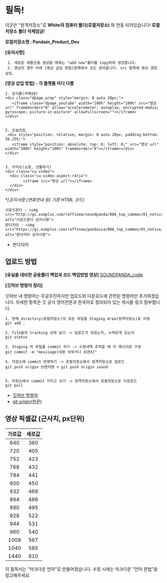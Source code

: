 # 필독!
이곳은 "원격저장소"로 **White의 컴퓨터 폴더(로컬저장소)** 와 연동 되어있습니다! **로컬저장소 폴더 삭제엄금!**

**로컬저장소명 : Pandain_Product_Dev**

**[유의사항]**
```
 1. 새로운 제품군을 생성할 때에는 "add new"폴더를 Copy하여 생성합니다.
 2. 영상의 경우 아래 [영상 삽입 방법]항목에서 코드 긁어옵니다. src 항목에 영상 경로 삽입.
```

**[영상 삽입 방법] - 각 플랫폼 마다 다름**
```
1. 공식몰(카페24)
<div class="dpage_wrap" style="margin: 0 auto 20px;">
   <iframe class="dpage_youtube" width="100%" height="100%" src="영상 url" frameborder="0" allow="accelerometer; autoplay; encrypted-media; gyroscope; picture-in-picture" allowfullscreen=""></iframe>
</div>


2. 오늘의집
 <div style="position: relative; margin: 0 auto 20px; padding-bottom: 56.25%;">
   <iframe style="position: absolute; top: 0; left: 0;" src="영상 url" width="100%" height="100%" frameborder="0"></iframe></div>
</div>


3. 카카오(쇼핑, 선물하기)
<div class="cu-video">
  <div class="cu-video-aspect-ratio">
        <iframe src="영상 url"></iframe>
  </div>
</div>

```


**[공지사항 (연휴안내 등) 기준 HTML 코드]*
```
사운드판다 : <img src="http://gi.esmplus.com/raffinew/soundpanda/00A_top_common/01_notice/notice.gif" alt="사운드판다 공지사항">
판다지아 : <img src="https://gi.esmplus.com/raffinew/pandasia/00A_top_common/01_notice/pandasia_notice.gif" alt="판다지아 공지사항">
```
- 판다지아


## 업로드 방법

**[유실을 대비한 공용폴더 백업과 코드 백업방법 영상]**
[SOUNDPANDA_code](https://drive.google.com/drive/folders/1YXS5nTr0FRrZiL20rfLOcKGP6cGa8Dwo?usp=sharing, "SOUNDPANDA_code")


**[깃허브 명령어 정리]**   

깃허브 내 명령어는 무궁무진하지만 업로드와 다운로드에 관련된 명령어만 추가하겠습니다.
자세한 항목은 깃 공식 영어전문과 한국어로 정리되어 있는 게시물 링크 첨부합니다.

```
1. 현재 directory(로컬저장소)의 모든 파일을 Staging Area(원격저장소)로 이동
git add .

2. file들의 tracking 상태 보기 -> 업로드가 되었는지, 누락된게 있는지
git status

3. Staging 의 파일들 commit 하기 -> 수정내역 추적할 때 이 메시지로 구분
git commit -m "messsage(내용 아무거나 상관X)"

4. 저장소에 commit 반영하기 -> 로컬저장소에서 원격저장소로 업로드
git push origin 브랜치명 > git push origin sound


5. 저장소에서 commit 가지고 오기 -> 원격저장소에서 로컬저장소로 다운로드
git pull 

```

- [깃허브 명령어](https://eehoeskrap.tistory.com/666)
- [git origin(원문)](https://git-scm.com)

## 영상 픽셀값 (근사치, px단위)

|가로값|세로값|
|:--:|:--:|
|640|360|
|720|405|
|752|423|
|768|432|
|784|441|
|800|450|
|832|468|
|864|486|
|880|495|
|928|522|
|944|531|
|960|540|
|1008|567|
|1040|585|
|1440|810|



이 필독서는 "마크다운 언어"로 만들어졌습니다.
수정 시에는 마크다운 "언어 문법"을 참고해주세요.
